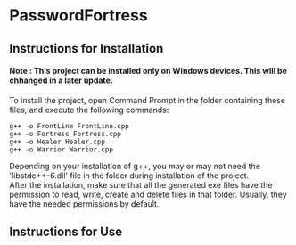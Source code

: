 # PasswordFortress

## Instructions for Installation

#### Note : This project can be installed only on Windows devices. This will be chhanged in a later update.

To install the project, open Command Prompt in the folder containing these files, and execute the following commands:
```
g++ -o FrontLine FrontLine.cpp
g++ -o Fortress Fortress.cpp
g++ -o Healer Healer.cpp
g++ -o Warrior Warrior.cpp
```
Depending on your installation of g++, you may or may not need the 'libstdc++-6.dll' file in the folder during installation of the project.<br>
After the installation, make sure that all the generated exe files have the permission to read, write, create and delete files in that folder. Usually, they have the needed permissions by default.

## Instructions for Use

